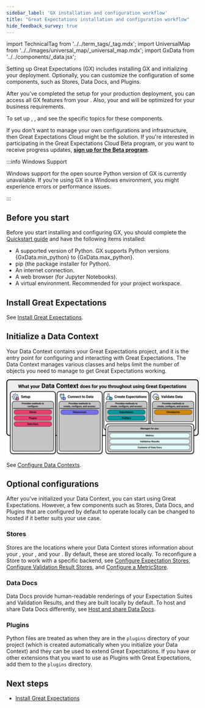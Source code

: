```yaml
---
sidebar_label: 'GX installation and configuration workflow'
title: "Great Expectations installation and configuration workflow"
hide_feedback_survey: true
---
```

import TechnicalTag from '../../term_tags/_tag.mdx';
import UniversalMap from '../../images/universal_map/_universal_map.mdx';
import GxData from '../../components/_data.jsx';

<!--Use 'inactive' or 'active' to indicate which Universal Map steps this term has a use case within.-->

Setting up Great Expectations (GX) includes installing GX and initializing your deployment. Optionally, you can customize the configuration of some components, such as Stores, Data Docs, and Plugins.

After you've completed the setup for your production deployment, you can access all GX features from your <TechnicalTag relative="../" tag="data_context" text="Data Context" />. Also, your <TechnicalTag relative="../" tag="store" text="Stores" /> and <TechnicalTag relative="../" tag="data_docs" text="Data Docs" /> will be optimized for your business requirements.

To set up <TechnicalTag relative="../" tag="datasource" text="Datasources" />, <TechnicalTag relative="../" tag="expectation_suite" text="Expectation Suites" />, and <TechnicalTag relative="../" tag="checkpoint" text="Checkpoints" /> see the specific topics for these components. 

If you don't want to manage your own configurations and infrastructure, then Great Expectations Cloud might be the solution. If you're interested in participating in the Great Expectations Cloud Beta program, or you want to receive progress updates, [**sign up for the Beta program**](https://greatexpectations.io/cloud).

:::info Windows Support

Windows support for the open source Python version of GX is currently unavailable. If you’re using GX in a Windows environment, you might experience errors or performance issues.

:::

## Before you start

Before you start installing and configuring GX, you should complete the [Quickstart guide](tutorials/quickstart/quickstart.md) and have the following items installed:

- <span>A supported version of Python. GX supports Python versions {GxData.min_python} to {GxData.max_python}.</span>
- pip (the package installer for Python).
- An internet connection.
- A web browser (for Jupyter Notebooks).
- A virtual environment. Recommended for your project workspace.

## Install Great Expectations

See [Install Great Expectations](./installation/install_gx.md).

## Initialize a Data Context

Your Data Context contains your Great Expectations project, and it is the entry point for configuring and interacting with Great Expectations. The Data Context manages various classes and helps limit the number of objects you need to manage to get Great Expectations working.

![what the data context does for you](../images/overview_illustrations/data_context_does_for_you.png)

See [Configure Data Contexts](./configure_data_contexts_lp.md).

## Optional configurations

After you've initialized your Data Context, you can start using Great Expectations. However, a few components such as Stores, Data Docs, and Plugins that are configured by default to operate locally can be changed to hosted if it better suits your use case.

### Stores

Stores are the locations where your Data Context stores information about your <TechnicalTag relative="../" tag="expectation" text="Expectations" />, your <TechnicalTag relative="../" tag="validation_result" text="Validation Results" />, and your <TechnicalTag relative="../" tag="metric" text="Metrics" />.  By default, these are stored locally. To reconfigure a Store to work with a specific backend, see [Configure Expectation Stores](./configuring_metadata_stores/configure_expectation_stores.md), [Configure Validation Result Stores](./configuring_metadata_stores/configure_result_stores.md), and [Configure a MetricStore](./configuring_metadata_stores/how_to_configure_a_metricsstore.md).

### Data Docs

Data Docs provide human-readable renderings of your Expectation Suites and Validation Results, and they are built locally by default. To host and share Data Docs differently, see [Host and share Data Docs](./configuring_data_docs/host_and_share_data_docs.md).

### Plugins

Python files are treated as <TechnicalTag relative="../" tag="plugin" text="Plugins" /> when they are in the `plugins` directory of your project (which is created automatically when you initialize your Data Context) and they can be used to extend Great Expectations.  If you have <TechnicalTag relative="../" tag="custom_expectation" text="Custom Expectations" /> or other extensions that you want to use as Plugins with Great Expectations, add them to the `plugins` directory.

## Next steps

- [Install Great Expectations](./installation/install_gx.md)
